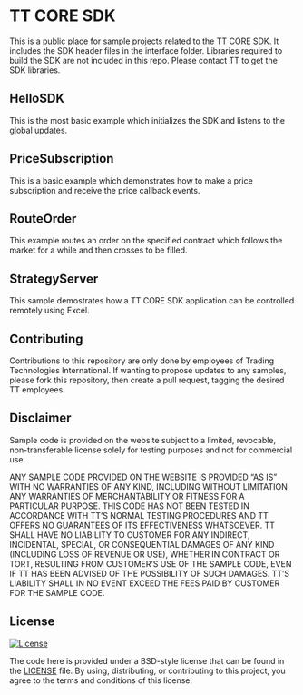 # TT CORE SDK

This is a public place for sample projects related to the TT CORE SDK. It includes the SDK header files in the interface folder. Libraries required to build the SDK are not included in this repo. Please contact TT to get the SDK libraries.

## HelloSDK

This is the most basic example which initializes the SDK and listens to the global updates. 

## PriceSubscription

This is a basic example which demonstrates how to make a price subscription and receive the price callback events.

## RouteOrder

This example routes an order on the specified contract which follows the market for a while and then crosses to be filled.

## StrategyServer

This sample demostrates how a TT CORE SDK application can be controlled remotely using Excel.

## Contributing
Contributions to this repository are only done by employees of Trading Technologies International.  If wanting to propose updates to any samples, please fork this repository, then create a pull request, tagging the desired TT employees.

## Disclaimer
Sample code is provided on the website subject to a limited, revocable, non-transferable license solely for testing purposes and not for commercial use.

ANY SAMPLE CODE PROVIDED ON THE WEBSITE IS PROVIDED “AS IS” WITH NO WARRANTIES OF ANY KIND, INCLUDING WITHOUT LIMITATION ANY WARRANTIES OF MERCHANTABILITY OR FITNESS FOR A PARTICULAR PURPOSE. THIS CODE HAS NOT BEEN TESTED IN ACCORDANCE WITH TT’S NORMAL TESTING PROCEDURES AND TT OFFERS NO GUARANTEES OF ITS EFFECTIVENESS WHATSOEVER. TT SHALL HAVE NO LIABILITY TO CUSTOMER FOR ANY INDIRECT, INCIDENTAL, SPECIAL, OR CONSEQUENTIAL DAMAGES OF ANY KIND (INCLUDING LOSS OF REVENUE OR USE), WHETHER IN CONTRACT OR TORT, RESULTING FROM CUSTOMER’S USE OF THE SAMPLE CODE, EVEN IF TT HAS BEEN ADVISED OF THE POSSIBILITY OF SUCH DAMAGES. TT’S LIABILITY SHALL IN NO EVENT EXCEED THE FEES PAID BY CUSTOMER FOR THE SAMPLE CODE.

## License
[![License](https://img.shields.io/badge/License-BSD%203--Clause-blue.svg)](https://opensource.org/licenses/BSD-3-Clause)

The code here is provided under a BSD-style license that can be found in the [LICENSE](LICENSE) file. By using, distributing, or contributing to this project, you agree to the terms and conditions of this license.
